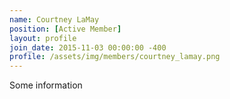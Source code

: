 ```yaml
---
name: Courtney LaMay
position: [Active Member]
layout: profile
join_date: 2015-11-03 00:00:00 -400
profile: /assets/img/members/courtney_lamay.png
---
```

Some information